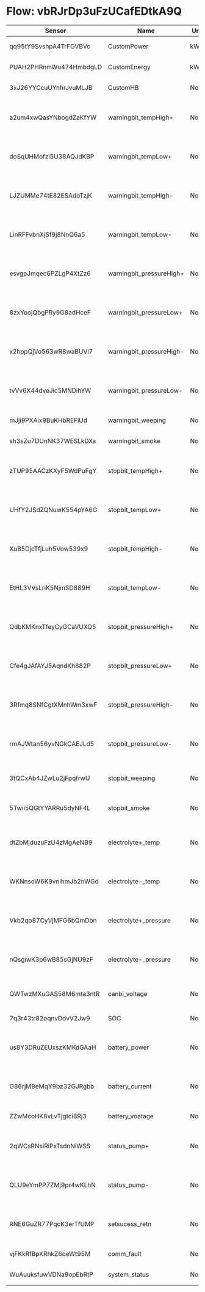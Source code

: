 # Flow: vbRJrDp3uFzUCafEDtkA9Q

| Sensor                 | Name                     | Unit | Desc     | DisplayType |
| ---------------------- | ------------------------ | ---- | -------- | ----------- |
|qq95tY9SvshpA4TrFGVBVc|CustomPower|kW|设备功率|num|
|PUAH2PHRnmWu474HmbdgLD|CustomEnergy|kWh|设备能量|num|
|3xJ26YYCcuUYnhrJvuMLJB|CustomHB|None|心跳信号|num|
|a2um4xwQasYNbogdZaKfYW|warningbit_tempHigh+|None|正极电解液温度高|num|
|doSqUHMofzi5U38AQJdKBP|warningbit_tempLow+|None|正极电解液温度低|num|
|LJZUMMe74tE82ESAdoTzjK|warningbit_tempHigh-|None|负极电解液温度高|num|
|LinRFFvbnXjSf9j8NnQ6a5|warningbit_tempLow-|None|负极电解液温度低|num|
|esvgpJmqec6PZLgP4XtZz6|warningbit_pressureHigh+|None|正极电解液压力高|num|
|8zxYoojQbgPRy9G8adHceF|warningbit_pressureLow+|None|正极电解液压力低|num|
|x2hppQjVo563wR8waBUVi7|warningbit_pressureHigh-|None|负极电解液压力高|num|
|tvVv6X44dveJic5MNDihYW|warningbit_pressureLow-|None|负极电解液压力低|num|
|mJji9PXAix9BuKHbREFiUd|warningbit_weeping|None|漏液报警|num|
|sh3sZu7DUnNK37WESLkDXa|warningbit_smoke|None|烟雾报警|num|
|zTUP95AACzKXyF5WdPuFgY|stopbit_tempHigh+|None|正极温度高跳停|num|
|UHfY2JSdZQNuwK554pYA6G|stopbit_tempLow+|None|正极温度低跳停|num|
|XuB5DjcTfjLuh5Vow539x9|stopbit_tempHigh-|None|负极温度高跳停|num|
|EtHL3VVsLriK5NjmSD889H|stopbit_tempLow-|None|负极温度低跳停|num|
|QdbKMKnxTfeyCyGCaVUXQ5|stopbit_pressureHigh+|None|正极压力高跳停|num|
|Cfe4gJAfAYJ5AqndKh882P|stopbit_pressureLow+|None|正极压力低跳停|num|
|3Rfmq8SNfCgtXMnhWm3xwF|stopbit_pressureHigh-|None|负极压力高跳停|num|
|rmAJWtan56yvNGkCAEJLd5|stopbit_pressureLow-|None|负极压力低跳停|num|
|3fQCxAb4JZwLu2jFpqfrwU|stopbit_weeping|None|漏液报警跳停|num|
|5Twii5QGtYYARRu5dyNF4L|stopbit_smoke|None|烟雾报警跳停|num|
|dtZbMjduzuFzU4zMgAeNB9|electrolyte+_temp|None|正极电解液温度|line|
|WKNnsoW6K9vnihmJb2nWGd|electrolyte-_temp|None|负极电解液温度|line|
|Vkb2qo87CyVjMFG6bQmDbn|electrolyte+_pressure|None|正极电解液压力|line|
|nQsgiwK3p6wB85sGjNU9zF|electrolyte-_pressure|None|负极电解液压力|line|
|QWTwzMXuGAS58M6mta3ntR|canbi_voltage|None|参比电堆电压|line|
|7q3r43tr82oqnvDdvV2Jw9|SOC|None|SOC值|line|
|us8Y3DRuZEUxszKMKdGAaH|battery_power|None|电堆充放电功率|line|
|G86rjM8eMqY9bz32GJRgbb|battery_current|None|电堆充放电电流|line|
|ZZwMcoHK8vLvTjgtci8Rj3|battery_voatage|None|电堆电压|line|
|2qWCsRNsiRiPxTsdnNiWSS|status_pump+|None|正极循环泵状态|line|
|QLU9eYmPP7ZMj9pr4wKLhN|status_pump-|None|负极循环泵状态|line|
|RNE6GuZR77PqcK3erTfUMP|setsucess_retn|None|设置成功返回数据|num|
|vjFKkRfBpKRhkZ6oeWt95M|comm_fault|None|通讯故障|num|
|WuAuuksfuwVDNa9opEbRtP|system_status|None|系统状态|num|

